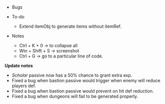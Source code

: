 - Bugs


- To-do
    - Extend itemObj to generate items without itemRef.

- Notes
    - Ctrl + K + 0     -> to collapse all
    - Win + Shift + S  -> screenshot
    - Ctrl + G         -> go to a particular line of code.

**Update notes**
- *Scholar* passive now has a 50% chance to grant extra exp.
- Fixed a bug when bastion passive would trigger when enemy will reduce players def.
- Fixed a bug when bastion passive would prevent on hit def reduction.
- Fixed a bug when dungeons will fail to be generated properly.